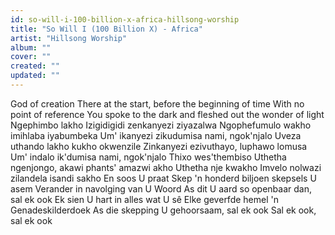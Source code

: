 ```yaml
---
id: so-will-i-100-billion-x-africa-hillsong-worship
title: "So Will I (100 Billion X) - Africa"
artist: "Hillsong Worship"
album: ""
cover: ""
created: ""
updated: ""
---
```


God of creation
There at the start, before the beginning of time
With no point of reference
You spoke to the dark and fleshed out the wonder of light
Ngephimbo lakho
Izigidigidi zenkanyezi ziyazalwa
Ngophefumulo wakho imihlaba iyabumbeka
Um' ikanyezi zikudumisa nami, ngok'njalo
Uveza uthando lakho kukho okwenzile
Zinkanyezi ezivuthayo, luphawo lomusa
Um' indalo ik'dumisa nami, ngok'njalo
Thixo wes'thembiso
Uthetha ngenjongo, akawi phants' amazwi akho
Uthetha nje kwakho
Imvelo nolwazi zilandela isandi sakho
En soos U praat
Skep 'n honderd biljoen skepsels U asem
Verander in navolging van U Woord
As dit U aard so openbaar dan, sal ek ook
Ek sien U hart in alles wat U sê
Elke geverfde hemel 'n Genadeskilderdoek
As die skepping U gehoorsaam, sal ek ook
Sal ek ook, sal ek ook